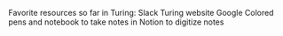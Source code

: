 Favorite resources so far in Turing:
 Slack
 Turing website
 Google
 Colored pens and notebook to take notes in
 Notion to digitize notes
